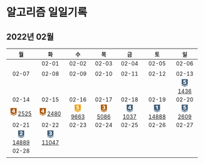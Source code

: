 # 알고리즘 일일기록
## 2022년 02월 

| 월 | 화 | 수 | 목 | 금 | 토 | 일 | 
|:----------:|:----------:|:----------:|:----------:|:----------:|:----------:|:----------:|  
| | 02-01 | 02-02 | 02-03 | 02-04 | 02-05 | 02-06 |
| | | | | | | | 
| 02-07 | 02-08 | 02-09 | 02-10 | 02-11 | 02-12 | 02-13 | 
| | | | | | | <img src="../img/solvedac/silver5.png" width="16" height="20"/> [1436](./BaekJoon_1436.md) | 
| 02-14 | 02-15 | 02-16 | 02-17 | 02-18 | 02-19 | 02-20 | 
|<img src="../img/solvedac/bronze4.png" width="16" height="20"/> [2525](./BaekJoon_2525.md) |<img src="../img/solvedac/bronze4.png" width="16" height="20"/> [2480](./BaekJoon_2480.md) | <img src="../img/solvedac/gold5.png" width="16" height="20"/> [9663](./BaekJoon_9663.md) | <img src="../img/solvedac/bronze3.png" width="16" height="20"/> [5086](./BaekJoon_5086.md) | <img src="../img/solvedac/silver4.png" width="16" height="20"/> [1037](./BaekJoon_1037.md)  | <img src="../img/solvedac/silver1.png" width="16" height="20"/> [14888](./BaekJoon_14888.md) | <img src="../img/solvedac/silver5.png" width="16" height="20"/> [2609](./BaekJoon_2609.md) | | 
| 02-21 | 02-22 | 02-23 | 02-24 | 02-25 | 02-26 | 02-27 | 
| <img src="../img/solvedac/silver2.png" width="16" height="20"/> [14889](./BaekJoon_14889.md) | <img src="../img/solvedac/silver3.png" width="16" height="20"/> [11047](./BaekJoon_11047.md) | | | | | | 
| 02-28 | | | | | | | 
| | | | | | | |



